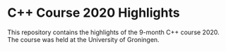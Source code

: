 # C++ Course 2020 Highlights

This repository contains the highlights of the 9-month C++ course 2020. The course was held at the University of
Groningen.



